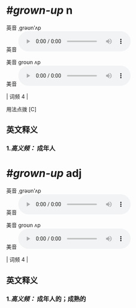 # ***\#grown-up*** n
英音 ˌɡrəʊn'ʌp  
英音
<audio src="./media/grown-up1.aac" controls="controls"></audio>

美音 ɡroʊn ʌp  
美音
<audio src="./media/grown-up.aac" controls="controls"></audio>



| 词频 4 |  

用法点拨  [C]

英文释义
---
### 1.*高义频：* **成年人**  


# ***\#grown-up*** adj
英音 ˌɡrəʊn'ʌp  
英音
<audio src="./media/grown-up1.aac" controls="controls"></audio>

美音 ɡroʊn ʌp  
美音
<audio src="./media/grown-up.aac" controls="controls"></audio>



| 词频 4 |  

英文释义
---
### 1.*高义频：* **成年人的；成熟的**  



